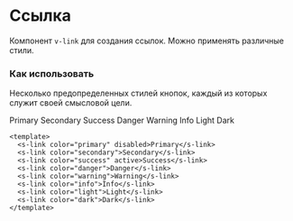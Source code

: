 # Ссылка

Компонент `v-link` для создания ссылок. Можно применять различные стили.

### Как использовать
Несколько предопределенных стилей кнопок, каждый из которых служит своей смысловой цели.

<s-link class="me-1" color="primary" disabled>Primary</s-link>
<s-link class="me-1" color="secondary">Secondary</s-link>
<s-link class="me-1" color="success" active>Success</s-link>
<s-link class="me-1" color="danger">Danger</s-link>
<s-link class="me-1" color="warning">Warning</s-link>
<s-link class="me-1" color="info">Info</s-link>
<s-link class="me-1" color="light">Light</s-link>
<s-link class="me-1" color="dark">Dark</s-link>

``` vue
<template>
  <s-link color="primary" disabled>Primary</s-link>
  <s-link color="secondary">Secondary</s-link>
  <s-link color="success" active>Success</s-link>
  <s-link color="danger">Danger</s-link>
  <s-link color="warning">Warning</s-link>
  <s-link color="info">Info</s-link>
  <s-link color="light">Light</s-link>
  <s-link color="dark">Dark</s-link>
</template>
```